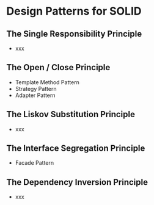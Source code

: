 # Design Patterns for SOLID

## The Single Responsibility Principle
  - xxx

## The Open / Close Principle
  - Template Method Pattern
  - Strategy Pattern
  - Adapter Pattern
  
## The Liskov Substitution Principle
  - xxx

## The Interface Segregation Principle
  - Facade Pattern

## The Dependency Inversion Principle
  - xxx
